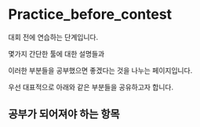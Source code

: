 # Practice_before_contest

대회 전에 연습하는 단계입니다.

몇가지 간단한 툴에 대한 설명들과

이러한 부분들을 공부했으면 좋겠다는 것을 나누는 페이지입니다.

우선 대표적으로 아래와 같은 부분들을 공유하고자 합니다.

## 공부가 되어져야 하는 항목
